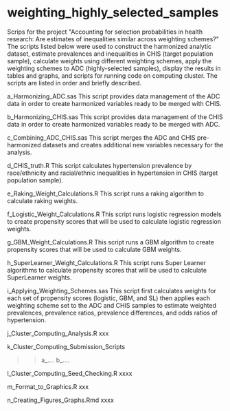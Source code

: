 # weighting_highly_selected_samples

Scrips for the project "Accounting for selection probabilities in health research: Are estimates of inequalities similar across weighting schemes?" The scripts listed below were used to construct the harmonized analytic dataset, estimate prevalences and inequalities in CHIS (target population sample), calculate weights using different weighting schemes, apply the weighting schemes to ADC (highly-selected samples), display the results in tables and graphs, and scripts for running code on computing cluster. The scripts are listed in order and briefly described. 

a_Harmonizing_ADC.sas
This script provides data management of the ADC data in order to create harmonized variables ready to be merged with CHIS.

b_Harmonizing_CHIS.sas
This script provides data management of the CHIS data in order to create harmonized variables ready to be merged with ADC.

c_Combining_ADC_CHIS.sas
This script merges the ADC and CHIS pre-harmonized datasets and creates additional new variables necessary for the analysis.

d_CHIS_truth.R
This script calculates hypertension prevalence by race/ethnicity and racial/ethnic inequalities in hypertension in CHIS (target population sample). 

e_Raking_Weight_Calculations.R
This script runs a raking algorithm to calculate raking weights.

f_Logistic_Weight_Calculations.R
This script runs logistic regression models to create propensity scores that will be used to calculate logistic regression weights.

g_GBM_Weight_Calculations.R
This script runs a GBM algorithm to create propensity scores that will be used to calculate GBM weights.

h_SuperLearner_Weight_Calculations.R
This script runs Super Learner algorithms to calculate propensity scores that will be used to calculate SuperLearner weights.

i_Applying_Weighting_Schemes.sas
This script first calculates weights for each set of propensity scores (logistic, GBM, and SL) then applies each weighting scheme set to the ADC and 	CHIS samples to estimate weighted prevalences, prevalence ratios, prevalence differences, and odds ratios of hypertension.

j_Cluster_Computing_Analysis.R
xxx

k_Cluster_Computing_Submission_Scripts
>>a_....
>>b_....

l_Cluster_Computing_Seed_Checking.R
xxxx

m_Format_to_Graphics.R
xxx

n_Creating_Figures_Graphs.Rmd
xxxx
